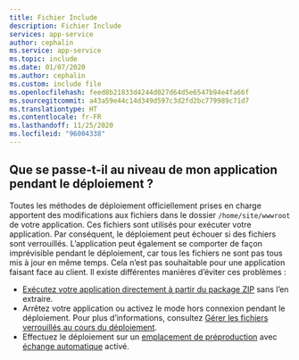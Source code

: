 ```yaml
---
title: Fichier Include
description: Fichier Include
services: app-service
author: cephalin
ms.service: app-service
ms.topic: include
ms.date: 01/07/2020
ms.author: cephalin
ms.custom: include file
ms.openlocfilehash: feed8b21833d4244d027d64d5e6547b94e4fa66f
ms.sourcegitcommit: a43a59e44c14d349d597c3d2fd2bc779989c71d7
ms.translationtype: HT
ms.contentlocale: fr-FR
ms.lasthandoff: 11/25/2020
ms.locfileid: "96004338"
---
```

## <a name="what-happens-to-my-app-during-deployment"></a>Que se passe-t-il au niveau de mon application pendant le déploiement ?

Toutes les méthodes de déploiement officiellement prises en charge apportent des modifications aux fichiers dans le dossier `/home/site/wwwroot` de votre application. Ces fichiers sont utilisés pour exécuter votre application. Par conséquent, le déploiement peut échouer si des fichiers sont verrouillés. L’application peut également se comporter de façon imprévisible pendant le déploiement, car tous les fichiers ne sont pas tous mis à jour en même temps. Cela n’est pas souhaitable pour une application faisant face au client. Il existe différentes manières d’éviter ces problèmes :

- [Exécutez votre application directement à partir du package ZIP](../articles/app-service/deploy-run-package.md) sans l’en extraire.
- Arrêtez votre application ou activez le mode hors connexion pendant le déploiement. Pour plus d’informations, consultez [Gérer les fichiers verrouillés au cours du déploiement](https://github.com/projectkudu/kudu/wiki/Dealing-with-locked-files-during-deployment).
- Effectuez le déploiement sur un [emplacement de préproduction](../articles/app-service/deploy-staging-slots.md) avec [échange automatique](../articles/app-service/deploy-staging-slots.md#configure-auto-swap) activé. 

